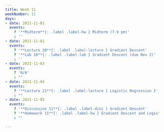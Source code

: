 ```yaml
---
title: Week 11
weekNumber: 11
days:
- date: 2021-11-01
  events:
    ? '**Midterm**{: .label .label-hw } Midterm (7-9 pm)'
    : ''
- date: 2021-11-02
  events:
    ? '**Lecture 20**{: .label .label-lecture } Gradient Descent'
    ? '**Lab 10**{: .label .label-lab } Gradient Descent (due Nov 2)'
    : ''
- date: 2021-11-03
  events:
    ? 'N/A'
    : ""
- date: 2021-11-04
  events:
    ? '**Lecture 21**{: .label .label-lecture } Logistic Regression I'
    : ""
- date: 2021-11-05
  events:
    ? '**Discussion 11**{: .label .label-disc } Gradient Descent'
    ? '**Homework 11**{: .label .label-hw } Gradient Descent and Logistic Regression (due Nov 11)'
    : ""

---
```

